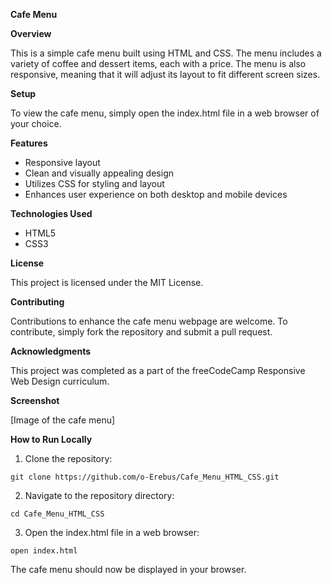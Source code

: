 **Cafe Menu**

**Overview**

This is a simple cafe menu built using HTML and CSS. The menu includes a variety of coffee and dessert items, each with a price. The menu is also responsive, meaning that it will adjust its layout to fit different screen sizes.

**Setup**

To view the cafe menu, simply open the index.html file in a web browser of your choice.

**Features**

* Responsive layout
* Clean and visually appealing design
* Utilizes CSS for styling and layout
* Enhances user experience on both desktop and mobile devices

**Technologies Used**

* HTML5
* CSS3

**License**

This project is licensed under the MIT License.

**Contributing**

Contributions to enhance the cafe menu webpage are welcome. To contribute, simply fork the repository and submit a pull request.

**Acknowledgments**

This project was completed as a part of the freeCodeCamp Responsive Web Design curriculum.

**Screenshot**

[Image of the cafe menu]

**How to Run Locally**

1. Clone the repository:

```
git clone https://github.com/o-Erebus/Cafe_Menu_HTML_CSS.git
```

2. Navigate to the repository directory:

```
cd Cafe_Menu_HTML_CSS
```

3. Open the index.html file in a web browser:

```
open index.html
```

The cafe menu should now be displayed in your browser.
